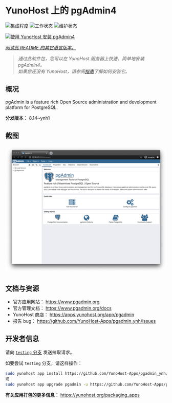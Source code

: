 <!--
注意：此 README 由 <https://github.com/YunoHost/apps/tree/master/tools/readme_generator> 自动生成
请勿手动编辑。
-->

# YunoHost 上的 pgAdmin4

[![集成程度](https://apps.yunohost.org/badge/integration/pgadmin)](https://ci-apps.yunohost.org/ci/apps/pgadmin/)
![工作状态](https://apps.yunohost.org/badge/state/pgadmin)
![维护状态](https://apps.yunohost.org/badge/maintained/pgadmin)

[![使用 YunoHost 安装 pgAdmin4](https://install-app.yunohost.org/install-with-yunohost.svg)](https://install-app.yunohost.org/?app=pgadmin)

*[阅读此 README 的其它语言版本。](./ALL_README.md)*

> *通过此软件包，您可以在 YunoHost 服务器上快速、简单地安装 pgAdmin4。*  
> *如果您还没有 YunoHost，请参阅[指南](https://yunohost.org/install)了解如何安装它。*

## 概况

pgAdmin is a feature rich Open Source administration and development platform for PostgreSQL.


**分发版本：** 8.14~ynh1

## 截图

![pgAdmin4 的截图](./doc/screenshots/pgadmin4-welcome-light.png)

## 文档与资源

- 官方应用网站： <https://www.pgadmin.org>
- 官方管理文档： <https://www.pgadmin.org/docs>
- YunoHost 商店： <https://apps.yunohost.org/app/pgadmin>
- 报告 bug： <https://github.com/YunoHost-Apps/pgadmin_ynh/issues>

## 开发者信息

请向 [`testing` 分支](https://github.com/YunoHost-Apps/pgadmin_ynh/tree/testing) 发送拉取请求。

如要尝试 `testing` 分支，请这样操作：

```bash
sudo yunohost app install https://github.com/YunoHost-Apps/pgadmin_ynh/tree/testing --debug
或
sudo yunohost app upgrade pgadmin -u https://github.com/YunoHost-Apps/pgadmin_ynh/tree/testing --debug
```

**有关应用打包的更多信息：** <https://yunohost.org/packaging_apps>
